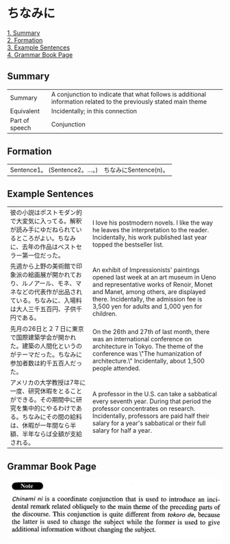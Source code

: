 # ちなみに

[1. Summary](#summary)<br>
[2. Formation](#formation)<br>
[3. Example Sentences](#example-sentences)<br>
[4. Grammar Book Page](#grammar-book-page)<br>


## Summary

<table><tr>   <td>Summary</td>   <td>A conjunction to indicate that what follows is additional information related to the previously stated main theme</td></tr><tr>   <td>Equivalent</td>   <td>Incidentally; in this connection</td></tr><tr>   <td>Part of speech</td>   <td>Conjunction</td></tr></table>

## Formation

<table class="table"><tbody><tr class="tr head"><td class="td"><span class="bold">Sentence1。 (Sentence2。…。)</span> </td><td class="td"><span class="concept">ちなみに</span><span>Sentence(n)。</span></td></tr></tbody></table>

## Example Sentences

<table><tr>   <td>彼の小説はポストモダン的で大変気に入ってる。解釈が読み手にゆだねられているところがよい。ちなみに、去年の作品はベストセラー第一位だった。</td>   <td>I love his postmodern novels. I like the way he leaves the interpretation to the reader. Incidentally, his work published last year topped the bestseller list.</td></tr><tr>   <td>先週から上野の美術館で印象派の絵画展が開かれており、ルノアール、モネ、マネなどの代表作が出品されている。ちなみに、入場料は大人三千五百円、子供千円である。</td>   <td>An exhibit of Impressionists' paintings opened last week at an art museum in Ueno and representative works of Renoir, Monet and Manet, among others, are displayed there. Incidentally, the admission fee is 3,500 yen for adults and 1,000 yen for children.</td></tr><tr>   <td>先月の26日と２７日に東京で国際建築学会が開かれた。建築の人間化というのがテーマだった。ちなみに参加者数は約千五百人だった。</td>   <td>On the 26th and 27th of last month, there was an international conference on architecture in Tokyo. The theme of the conference was \"The humanization of architecture.\" Incidentally, about 1,500 people attended.</td></tr><tr>   <td>アメリカの大学教授は7年に一度、研究休暇をとることができる。その期間中に研究を集中的にやるわけである。ちなみにその間の給料は、休暇が一年間なら半額、半年ならば全額が支給される。</td>   <td>A professor in the U.S. can take a sabbatical every seventh year. During that period the professor concentrates on research. Incidentally, professors are paid half their salary for a year's sabbatical or their full salary for half a year.</td></tr></table>

## Grammar Book Page

![](../img/Advancedちなみに.png)

